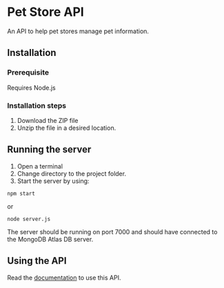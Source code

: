 # Pet Store API

An API to help pet stores manage pet information.

## Installation

### Prerequisite

Requires Node.js

### Installation steps

1. Download the ZIP file
2. Unzip the file in a desired location.

## Running the server

1. Open a terminal
2. Change directory to the project folder.
3. Start the server by using:

```shell
npm start
```

or

```shell
node server.js
```

The server should be running on port 7000 and should have connected to the MongoDB Atlas DB server.

## Using the API

Read the [documentation](https://documenter.getpostman.com/view/13595623/TWDXnvzk) to use this API.
